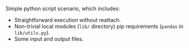 Simple python script scenario, which includes:
- Straightforward execution without reattach.
- Non-trivial local modules (`lib/` directory) pip requirements (`pandas` in `lib/utils.py`).
- Some input and output files.